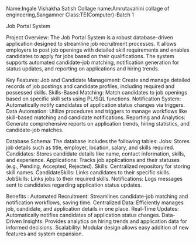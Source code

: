 Name:Ingale Vishakha Satish
Collage name:Amrutavahini collage of engineering,Sangamner
Class:TE(Computer)-Batch 1

Job Portal System

Project Overview:
The Job Portal System is a robust database-driven application designed to streamline job recruitment processes. It allows employers to post job openings with detailed skill requirements and enables candidates to apply for jobs based on their qualifications. The system supports automated candidate-job matching, notification generation for status updates, and reporting on applications and hiring trends.

Key Features:
Job and Candidate Management: Create and manage detailed records of job postings and candidate profiles, including required and possessed skills.
Skills-Based Matching: Match candidates to job openings based on specific skill sets using PL/SQL functions.
Notification System: Automatically notify candidates of application status changes via triggers.
Data Automation: Utilize procedures and triggers to manage workflows like skill-based matching and candidate notifications.
Reporting and Analytics: Generate comprehensive reports on application trends, hiring statistics, and candidate-job matches.

Database Schema:
The database includes the following tables:
Jobs: Stores job details such as title, employer, location, salary, and skills required.
Candidates: Stores candidate details like name, contact information, skills, and experience.
Applications: Tracks job applications and their statuses (e.g., Pending, Accepted, Rejected).
Skills: Centralized repository for storing skill names.
CandidateSkills: Links candidates to their specific skills.
JobSkills: Links jobs to their required skills.
Notifications: Logs messages sent to candidates regarding application status updates.       

Benefits :
Automated Recruitment: Streamlines candidate-job matching and notification workflows, saving time.
Centralized Data: Efficiently manages job, candidate, and application details in one place.
Real-Time Updates: Automatically notifies candidates of application status changes.
Data-Driven Insights: Provides analytics on hiring trends and application data for informed decisions.
Scalability: Modular design allows easy addition of new features and system expansion.

